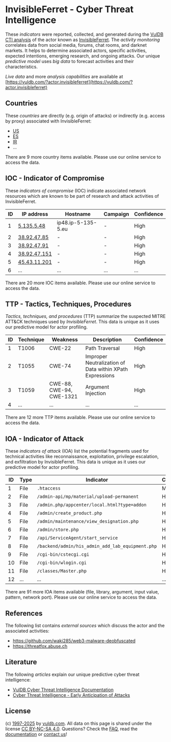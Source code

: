 # InvisibleFerret - Cyber Threat Intelligence

These _indicators_ were reported, collected, and generated during the [VulDB CTI analysis](https://vuldb.com/?kb.cti) of the actor known as [InvisibleFerret](https://vuldb.com/?actor.invisibleferret). The _activity monitoring_ correlates data from social media, forums, chat rooms, and darknet markets. It helps to determine associated actors, specific activities, expected intentions, emerging research, and ongoing attacks. Our unique _predictive model_ uses _big data_ to forecast activities and their characteristics.

_Live data_ and more _analysis capabilities_ are available at [https://vuldb.com/?actor.invisibleferret](https://vuldb.com/?actor.invisibleferret)

## Countries

These _countries_ are directly (e.g. origin of attacks) or indirectly (e.g. access by proxy) associated with InvisibleFerret:

* [US](https://vuldb.com/?country.us)
* [ES](https://vuldb.com/?country.es)
* [IR](https://vuldb.com/?country.ir)
* ...

There are 9 more country items available. Please use our online service to access the data.

## IOC - Indicator of Compromise

These _indicators of compromise_ (IOC) indicate associated network resources which are known to be part of research and attack activities of InvisibleFerret.

ID | IP address | Hostname | Campaign | Confidence
-- | ---------- | -------- | -------- | ----------
1 | [5.135.5.48](https://vuldb.com/?ip.5.135.5.48) | ip48.ip-5-135-5.eu | - | High
2 | [38.92.47.85](https://vuldb.com/?ip.38.92.47.85) | - | - | High
3 | [38.92.47.91](https://vuldb.com/?ip.38.92.47.91) | - | - | High
4 | [38.92.47.151](https://vuldb.com/?ip.38.92.47.151) | - | - | High
5 | [45.43.11.201](https://vuldb.com/?ip.45.43.11.201) | - | - | High
6 | ... | ... | ... | ...

There are 20 more IOC items available. Please use our online service to access the data.

## TTP - Tactics, Techniques, Procedures

_Tactics, techniques, and procedures_ (TTP) summarize the suspected MITRE ATT&CK techniques used by _InvisibleFerret_. This data is unique as it uses our predictive model for actor profiling.

ID | Technique | Weakness | Description | Confidence
-- | --------- | -------- | ----------- | ----------
1 | T1006 | CWE-22 | Path Traversal | High
2 | T1055 | CWE-74 | Improper Neutralization of Data within XPath Expressions | High
3 | T1059 | CWE-88, CWE-94, CWE-1321 | Argument Injection | High
4 | ... | ... | ... | ...

There are 12 more TTP items available. Please use our online service to access the data.

## IOA - Indicator of Attack

These _indicators of attack_ (IOA) list the potential fragments used for technical activities like reconnaissance, exploitation, privilege escalation, and exfiltration by InvisibleFerret. This data is unique as it uses our predictive model for actor profiling.

ID | Type | Indicator | Confidence
-- | ---- | --------- | ----------
1 | File | `.htaccess` | Medium
2 | File | `/admin-api/mp/material/upload-permanent` | High
3 | File | `/admin.php/appcenter/local.html?type=addon` | High
4 | File | `/admin/create_product.php` | High
5 | File | `/admin/maintenance/view_designation.php` | High
6 | File | `/admin/store.php` | High
7 | File | `/api/ServiceAgent/start_service` | High
8 | File | `/backend/admin/his_admin_add_lab_equipment.php` | High
9 | File | `/cgi-bin/cstecgi.cgi` | High
10 | File | `/cgi-bin/wlogin.cgi` | High
11 | File | `/classes/Master.php` | High
12 | ... | ... | ...

There are 91 more IOA items available (file, library, argument, input value, pattern, network port). Please use our online service to access the data.

## References

The following list contains _external sources_ which discuss the actor and the associated activities:

* https://github.com/waki285/web3-malware-deobfuscated
* https://threatfox.abuse.ch

## Literature

The following _articles_ explain our unique predictive cyber threat intelligence:

* [VulDB Cyber Threat Intelligence Documentation](https://vuldb.com/?kb.cti)
* [Cyber Threat Intelligence - Early Anticipation of Attacks](https://www.scip.ch/en/?labs.20201022)

## License

(c) [1997-2025](https://vuldb.com/?kb.changelog) by [vuldb.com](https://vuldb.com/?kb.about). All data on this page is shared under the license [CC BY-NC-SA 4.0](https://creativecommons.org/licenses/by-nc-sa/4.0/). Questions? Check the [FAQ](https://vuldb.com/?kb.faq), read the [documentation](https://vuldb.com/?kb) or [contact us](https://vuldb.com/?contact)!
